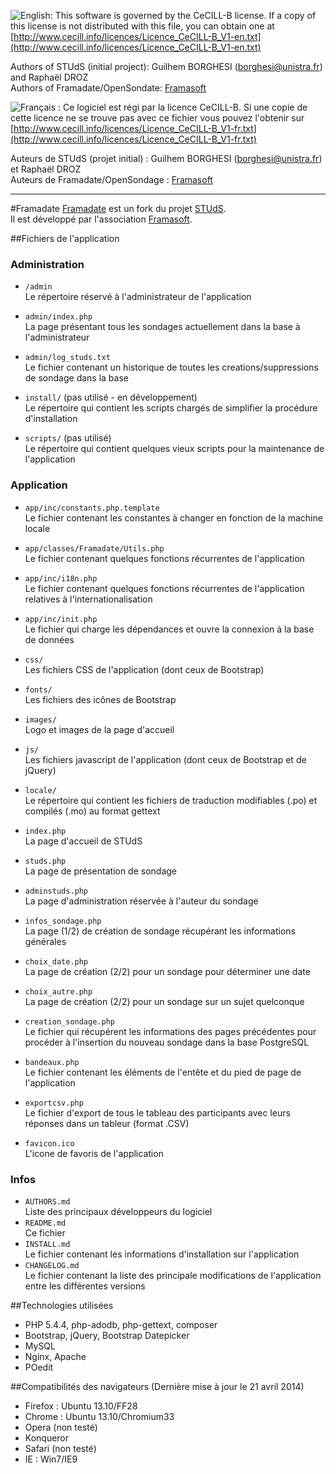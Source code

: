 ![English:](http://upload.wikimedia.org/wikipedia/commons/thumb/a/ae/Flag_of_the_United_Kingdom.svg/20px-Flag_of_the_United_Kingdom.svg.png)
This software is governed by the CeCILL-B license. If a copy of this license
is not distributed with this file, you can obtain one at
[http://www.cecill.info/licences/Licence_CeCILL-B_V1-en.txt](http://www.cecill.info/licences/Licence_CeCILL-B_V1-en.txt)

Authors of STUdS (initial project): Guilhem BORGHESI (borghesi@unistra.fr) and Raphaël DROZ  
Authors of Framadate/OpenSondate: [Framasoft](https://git.framasoft.org/framasoft/framadate)

![Français :](http://upload.wikimedia.org/wikipedia/commons/thumb/c/c3/Flag_of_France.svg/20px-Flag_of_France.svg.png) 
Ce logiciel est régi par la licence CeCILL-B. Si une copie de cette licence
ne se trouve pas avec ce fichier vous pouvez l'obtenir sur
[http://www.cecill.info/licences/Licence_CeCILL-B_V1-fr.txt](http://www.cecill.info/licences/Licence_CeCILL-B_V1-fr.txt)

Auteurs de STUdS (projet initial) : Guilhem BORGHESI (borghesi@unistra.fr) et Raphaël DROZ  
Auteurs de Framadate/OpenSondage : [Framasoft](https://git.framasoft.org/framasoft/framadate)

* * * 

#Framadate
[Framadate](https://framadate.org) est un fork du projet [STUdS](https://sourcesup.cru.fr/projects/studs/).  
Il est développé par l'association [Framasoft](http://framasoft.org).

##Fichiers de l'application

### Administration
* `/admin`  
    Le répertoire réservé à l'administrateur de l'application  
* `admin/index.php`  
    La page présentant tous les sondages actuellement dans la base à l'administrateur  
* `admin/log_studs.txt`  
    Le fichier contenant un historique de toutes les creations/suppressions de sondage dans la base  

* `install/` (pas utilisé - en développement)  
    Le répertoire qui contient les scripts chargés de simplifier la procédure d'installation  
* `scripts/` (pas utilisé)  
    Le répertoire qui contient quelques vieux scripts pour la maintenance de l'application

### Application
* `app/inc/constants.php.template`  
    Le fichier contenant les constantes à changer en fonction de la machine locale  
* `app/classes/Framadate/Utils.php`  
    Le fichier contenant quelques fonctions récurrentes de l'application  
* `app/inc/i18n.php`  
    Le fichier contenant quelques fonctions récurrentes de l'application relatives à l'internationalisation  
* `app/inc/init.php`  
    Le fichier qui charge les dépendances et ouvre la connexion à la base de données  

* `css/`  
    Les fichiers CSS de l'application (dont ceux de Bootstrap)  
* `fonts/`  
    Les fichiers des icônes de Bootstrap  
* `images/`  
    Logo et images de la page d'accueil  
* `js/`  
    Les fichiers javascript de l'application (dont ceux de Bootstrap et de jQuery)  

* `locale/`  
    Le répertoire qui contient les fichiers de traduction modifiables (.po) et compilés (.mo)
    au format gettext

* `index.php`  
    La page d'accueil de STUdS  
* `studs.php`  
    La page de présentation de sondage  
* `adminstuds.php`  
    La page d'administration réservée à l'auteur du sondage  
* `infos_sondage.php`  
    La page (1/2) de création de sondage récupérant les informations générales  
* `choix_date.php`  
    La page de création (2/2) pour un sondage pour déterminer une date  
* `choix_autre.php`  
    La page de création (2/2) pour un sondage sur un sujet quelconque  
* `creation_sondage.php`  
    Le fichier qui récupérent les informations des pages précédentes pour procéder à l'insertion du nouveau sondage dans la base PostgreSQL

* `bandeaux.php`  
    Le fichier contenant les éléments de l'entête et du pied de page de l'application  
* `exportcsv.php`  
    Le fichier d'export de tous le tableau des participants avec leurs réponses dans un tableur (format .CSV)  
* `favicon.ico`  
    L'icone de favoris de l'application  

### Infos
* `AUTHORS.md`  
    Liste des principaux développeurs du logiciel  
* `README.md`  
    Ce fichier  
* `INSTALL.md`  
    Le fichier contenant les informations d'installation sur l'application  
* `CHANGELOG.md`  
    Le fichier contenant la liste des principale modifications de l'application entre les différentes versions
    
##Technologies utilisées

- PHP 5.4.4, php-adodb, php-gettext, composer
- Bootstrap, jQuery, Bootstrap Datepicker
- MySQL
- Nginx, Apache
- POedit

##Compatibilités des navigateurs
(Dernière mise à jour le 21 avril 2014)

- Firefox : Ubuntu 13.10/FF28
- Chrome : Ubuntu 13.10/Chromium33
- Opera (non testé)
- Konqueror
- Safari (non testé)
- IE : Win7/IE9

